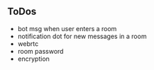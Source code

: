 ## ToDos

- bot msg when user enters a room
- notification dot for new messages in a room
- webrtc
- room password
- encryption
